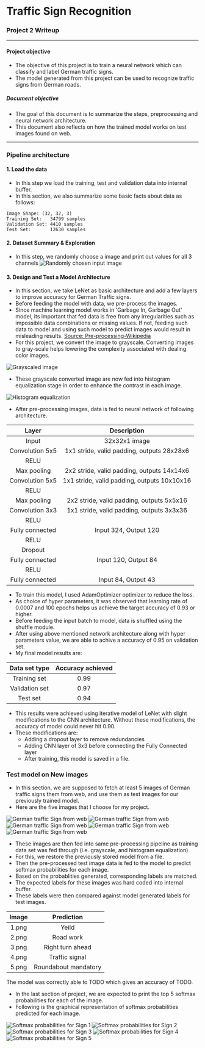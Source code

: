# **Traffic Sign Recognition**

### Project 2 Writeup
---
#### Project objective
- The objective of this project is to train a neural network which can classify and label German traffic signs.
- The model generated from this project can be used to recognize traffic signs from German roads.

##### Document objective
- The goal of this document is to summarize the steps, preprocessing and neural network architecture.
- This document also reflects on how the trained model works on test images found on web.
---
### Pipeline architecture
#### 1. Load the data
- In this step we load the training, test and validation data into internal buffer.
- In this section, we also summarize some basic facts about data as follows:
```
Image Shape: (32, 32, 3)
Training Set:   34799 samples
Validation Set: 4410 samples
Test Set:       12630 samples
```
#### 2. Dataset Summary & Exploration
- In this step, we randomly choose a image and print out values for all 3 channels
![Randomly chosen input image][image1]
#### 3. Design and Test a Model Architecture
- In this section, we take LeNet as basic architecture and add a few layers to improve accuracy for German Traffic signs.
- Before feeding the model with data, we pre-process the images.
- Since machine learning model works in 'Garbage In, Garbage Out' model, its important that fed data is free from any irregularities such as impossible data combinations or missing values. If not, feeding such data to model and using such model to predict images would result in misleading results. [Source: Pre-processing-Wikipedia](https://en.wikipedia.org/wiki/Data_pre-processing)
- For this project, we convert the image to grayscale. Converting images to gray-scale helps lowering the complexity associated with dealing color images.

![Grayscaled image][image2]

- These grayscale converted image are now fed into histogram equalization stage in order to enhance the contrast in each image.

![Histogram equalization][image3]

- After pre-processing images, data is fed to neural network of following architecture.

| Layer                 |     Description                               |
|:---------------------:|:---------------------------------------------:|
| Input                 | 32x32x1 image                                 |
| Convolution 5x5       | 1x1 stride, valid padding, outputs 28x28x6    |
| RELU                  |                                               |
| Max pooling           | 2x2 stride, valid padding, outputs 14x14x6    |
| Convolution 5x5       | 1x1 stride, valid padding, outputs 10x10x16   |
| RELU                  |                                               |
| Max pooling           | 2x2 stride, valid padding, outputs 5x5x16     |
| Convolution 3x3       | 1x1 stride, valid padding, outputs 3x3x36     |
| RELU                  |                                               |
| Fully connected       | Input 324, Output 120                         |
| RELU                  |                                               |
| Dropout               |                                               |
| Fully connected       | Input 120, Output 84                          |
| RELU                  |                                               |
| Fully connected       | Input 84, Output 43                           |

- To train this model, I used AdamOptimizer optimizer to reduce the loss.
- As choice of hyper parameters, it was observed that learning rate of 0.0007 and 100 epochs helps us achieve the target accuracy of 0.93 or higher.
- Before feeding the input batch to model, data is shuffled using the shuffle module.
- After using above mentioned network architecture along with hyper parameters value, we are able to achive a accuracy of 0.95 on validation set.
- My final model results are:

| Data set type         | Accuracy achieved                             |
|:---------------------:|:---------------------------------------------:|
| Training set          | 0.99                                          |
| Validation set        | 0.97                                          |
| Test set              | 0.94                                          |

- This results were achieved using iterative model of LeNet with slight modifications to the CNN architecture. Without these modifications, the accuracy of model could never hit 0.90.
- These modifications are:
    - Adding a dropout layer to remove redundancies
    - Adding CNN layer of 3x3 before connecting the Fully Connected layer
    - After training, this model is saved in a file.
### Test model on New images
- In this section, we are supposed to fetch at least 5 images of German traffic signs them from web, and use them as test images for our previously trained model.
- Here are the five images that I choose for my project.

![German traffic Sign from web][image4]
![German traffic Sign from web][image5]
![German traffic Sign from web][image6]
![German traffic Sign from web][image7]
![German traffic Sign from web][image8]

- These images are then fed into same pre-processing pipeline as training data set was fed through (i.e. grayscale, and histogram equalization)
- For this, we restore the previously stored model from a file.
- Then the pre-processed test image data is fed to the model to predict softmax probabilities for each image.
- Based on the probablities generated, corresponding labels are matched.
- The expected labels for these images was hard coded into internal buffer.
- These labels were then compared against model generated labels for test images.

| Image         | Prediction                             |
|:---------------------:|:---------------------------------------------:|
| 1.png  | Yeild                                                        |
| 2.png  | Road work                                                    |
| 3.png  | Right turn ahead                                             |
| 4.png  | Traffic signal                                               |
| 5.png  | Roundabout mandatory                                         |

The model was correctly able to TODO which gives an accuracy of TODO.
- In the last section of project, we are expected to print the top 5 softmax probabilities for each of the image.
- Following is the graphical representation of softmax probabilities predicted for each image.

![Softmax probabilities for Sign 1][image9]
![Softmax probabilities for Sign 2][image10]
![Softmax probabilities for Sign 3][image11]
![Softmax probabilities for Sign 4][image12]
![Softmax probabilities for Sign 5][image13]


[//]: # (Image References)

[image1]: ./writeup_stuff/input_image.png "Randomly chosen input image"
[image2]: ./writeup_stuff/grayscale.png "Grayscaling"
[image3]: ./writeup_stuff/equalize_hist.png "Output from Equalize Histogram"
[image4]: ./writeup_stuff/test_images/1.png "Traffic Sign 1"
[image5]: ./writeup_stuff/test_images/2.png "Traffic Sign 2"
[image6]: ./writeup_stuff/test_images/3.png "Traffic Sign 3"
[image7]: ./writeup_stuff/test_images/4.png "Traffic Sign 4"
[image8]: ./writeup_stuff/test_images/5.png "Traffic Sign 5"
[image9]: ./writeup_stuff/softmax/1.png "Softmax Probabilities for Sign 1"
[image10]: ./writeup_stuff/softmax/2.png "Softmax Probabilities for Sign 2"
[image11]: ./writeup_stuff/softmax/3.png "Softmax Probabilities for Sign 3"
[image12]: ./writeup_stuff/softmax/4.png "Softmax Probabilities for Sign 4"
[image13]: ./writeup_stuff/softmax/5.png "Softmax Probabilities for Sign 5"
